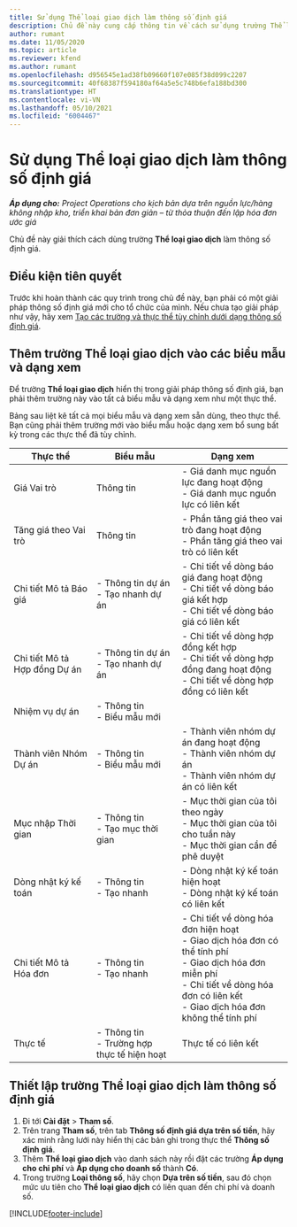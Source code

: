 ```yaml
---
title: Sử dụng Thể loại giao dịch làm thông số định giá
description: Chủ đề này cung cấp thông tin về cách sử dụng trường Thể loại giao dịch làm thông số định giá.
author: rumant
ms.date: 11/05/2020
ms.topic: article
ms.reviewer: kfend
ms.author: rumant
ms.openlocfilehash: d956545e1ad38fb09660f107e085f38d099c2207
ms.sourcegitcommit: 40f68387f594180af64a5e5c748b6efa188bd300
ms.translationtype: HT
ms.contentlocale: vi-VN
ms.lasthandoff: 05/10/2021
ms.locfileid: "6004467"
---
```

# <a name="use-transaction-category-as-a-pricing-dimension"></a>Sử dụng Thể loại giao dịch làm thông số định giá


_**Áp dụng cho:** Project Operations cho kịch bản dựa trên nguồn lực/hàng không nhập kho, triển khai bản đơn giản – từ thỏa thuận đến lập hóa đơn ước giá_


Chủ đề này giải thích cách dùng trường **Thể loại giao dịch** làm thông số định giá. 

## <a name="prerequisites"></a>Điều kiện tiên quyết
Trước khi hoàn thành các quy trình trong chủ đề này, bạn phải có một giải pháp thông số định giá mới cho tổ chức của mình. Nếu chưa tạo giải pháp như vậy, hãy xem [Tạo các trường và thực thể tùy chỉnh dưới dạng thông số định giá](create-custom-fields-entities-pricing-dimensions.md).

## <a name="add-the-transaction-category-field-to-forms-and-views"></a>Thêm trường Thể loại giao dịch vào các biểu mẫu và dạng xem
Để trường **Thể loại giao dịch** hiển thị trong giải pháp thông số định giá, bạn phải thêm trường này vào tất cả biểu mẫu và dạng xem như một thực thể.

Bảng sau liệt kê tất cả mọi biểu mẫu và dạng xem sẵn dùng, theo thực thể. Bạn cũng phải thêm trường mới vào biểu mẫu hoặc dạng xem bổ sung bất kỳ trong các thực thể đã tùy chỉnh.

|  Thực thể        | Biểu mẫu     |Dạng xem        |
| ------------------------------|---------------------------------|----------------------------------|
|  Giá Vai trò| Thông tin |- Giá danh mục nguồn lực đang hoạt động<br> - Giá danh mục nguồn lực có liên kết |
|  Tăng giá theo Vai trò| Thông tin|- Phần tăng giá theo vai trò đang hoạt động<br>- Phần tăng giá theo vai trò có liên kết |
|  Chi tiết Mô tả Báo giá|- Thông tin dự án<br>- Tạo nhanh dự án| - Chi tiết về dòng báo giá đang hoạt động<br>- Chi tiết về dòng báo giá kết hợp<br>- Chi tiết về dòng báo giá có liên kết |
|  Chi tiết Mô tả Hợp đồng Dự án|- Thông tin dự án<br>- Tạo nhanh dự án|- Chi tiết về dòng hợp đồng kết hợp<br>- Chi tiết về dòng hợp đồng đang hoạt động<br>- Chi tiết về dòng hợp đồng có liên kết |
|  Nhiệm vụ dự án|- Thông tin<br>- Biểu mẫu mới| &nbsp; |
|  Thành viên Nhóm Dự án|- Thông tin<br>- Biểu mẫu mới|- Thành viên nhóm dự án đang hoạt động<br>- Thành viên nhóm dự án<br>- Thành viên nhóm dự án có liên kết |
|  Mục nhập Thời gian|- Thông tin<br>- Tạo mục thời gian|- Mục thời gian của tôi theo ngày<br>- Mục thời gian của tôi cho tuần này<br>- Mục thời gian cần để phê duyệt|
|  Dòng nhật ký kế toán|- Thông tin<br>- Tạo nhanh|- Dòng nhật ký kế toán hiện hoạt<br>- Dòng nhật ký kế toán có liên kết|
|  Chi tiết Mô tả Hóa đơn|- Thông tin<br>- Tạo nhanh|- Chi tiết về dòng hóa đơn hiện hoạt<br>- Giao dịch hóa đơn có thể tính phí<br>- Giao dịch hóa đơn miễn phí<br>- Chi tiết về dòng hóa đơn có liên kết <br>- Giao dịch hóa đơn không thể tính phí|
|  Thực tế|- Thông tin<br>- Trường hợp thực tế hiện hoạt| Thực tế có liên kết |

## <a name="set-up-the-transaction-category-field-as-a-pricing-dimension"></a>Thiết lập trường Thể loại giao dịch làm thông số định giá

1. Đi tới **Cài đặt** > **Tham số**. 
2. Trên trang **Tham số**, trên tab **Thông số định giá dựa trên số tiền**, hãy xác minh rằng lưới này hiển thị các bản ghi trong thực thể **Thông số định giá**.
3. Thêm **Thể loại giao dịch** vào danh sách này rồi đặt các trường **Áp dụng cho chi phí** và **Áp dụng cho doanh số** thành **Có**.
4. Trong trường **Loại thông số**, hãy chọn **Dựa trên số tiền**, sau đó chọn mức ưu tiên cho **Thể loại giao dịch** có liên quan đến chi phí và doanh số.


[!INCLUDE[footer-include](../includes/footer-banner.md)]